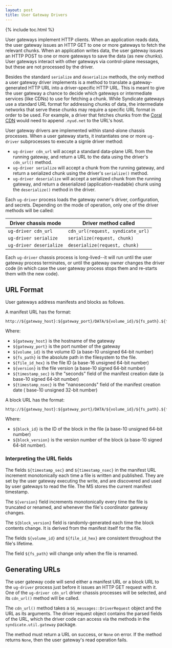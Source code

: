 ```yaml
---
layout: post
title: User Gateway Drivers
---
```


{% include toc.html %}

User gateways implement HTTP clients.
When an application reads data, the user gateway issues an HTTP GET to one or
more gateways to fetch the relevant chunks.  When an application writes data,
the user gateway issues an HTTP POST to one or more gateways to save the data
(as new chunks).  User gateways interact with other gateways via control-plane
messages, but these are not processed by the driver.

Besides the standard `serialize` and
`deserialize` methods, the only method a user gateway driver implements is a
method to translate a gateway-generated HTTP URL into a driver-specific HTTP URL.
This is meant to give the user
gateway a chance to decide which gateways or intermediate services (like
CDNs) to use for fetching a chunk.  While Syndicate gateways use a standard URL
format for addressing chunks of data, the intermediate
networks that serve these chunks may require a specific URL format in order to
be used.  For example, a driver that fetches chunks from the [Coral
CDN](http://www.coralcdn.org) would need to append `.nyud.net` to the URL's
host.

User gateway drivers are implemented within stand-alone chassis processes.  When
a user gateway starts, it instantiates one or more `ug-driver` subprocesses to
execute a signle driver method:

* `ug-driver cdn_url` will accept a standard data-plane URL
from the running gateway, and return a URL to the data using the driver's
`cdn_url()` method.
* `ug-driver serialize` will accept a chunk from the running gateway, and return
a serialized chunk using the driver's `serialize()` method.
* `ug-driver deserialize` will accept a serialized chunk from the running gateway,
and return a deserialized (application-readable) chunk using the `deserialize()`
method in the driver.

Each `ug-driver` process loads the gateway owner's driver, configuration, and
secrets.  Depending on the mode of operation, only one of the driver methods
will be called:

| **Driver chassis mode** | **Driver method called**              |
| ----------------------- | --------------------------------------|
| `ug-driver cdn_url`     | `cdn_url(request, syndicate_url)`     |     
| `ug-driver serialize`   | `serialize(request, chunk)`           |
| `ug-driver deserialize` | `deserialize(request, chunk)`         |

Each `ug-driver` chassis process is long-lived--it will run until the
user gateway process terminates, or until the gateway owner changes the
driver code (in which case the user gateway process stops them and re-starts
them with the new code).

## URL Format

User gateways address manifests and blocks as follows.

A manifest URL has the format:

```
http://${gateway_host}:${gateway_port}/DATA/${volume_id}/${fs_path}.${file_id_hex}.${version}/manifest.${timestamp_sec}.${timestamp_nsec}
```

Where:
   * `${gateway_host}` is the hostname of the gateway
   * `${gateway_port}` is the port number of the gateway
   * `${volume_id}` is the volume ID (a base-10 unsigned 64-bit number)
   * `${fs_path}` is the absolute path in the filesystem to the file.
   * `${file_id_hex}` is the file ID (a base-16 unsigned 64-bit number)
   * `${version}` is the file version (a base-10 signed 64-bit number)
   * `${timestamp_sec}` is the "seconds" field of the manifest creation date (a
     base-10 signed 64-bit number)
   * `${timestamp_nsec}` is the "nanoseconds" field of the manifest creation date (
     base-10 unsigned 32-bit number)

A block URL has the format:

```
http://${gateway_host}:${gateway_port}/DATA/${volume_id}/${fs_path}.${file_id_hex}.${version}/${block_id}.${block_version}
```

Where:
   * `${block_id}` is the ID of the block in the file (a base-10 unsigned 64-bit
     number)
   * `${block_version}` is the version number of the block (a base-10 signed
     64-bit number).


### Interpreting the URL fields

The fields `${timestamp_sec}` and `${timestamp_nsec}` in the manifest URL
increment monotonically each time a file is written and published.  They are set
by the user gateway executing the write, and are discovered and used by user
gateways to read the file.  The MS stores the current manifest timestamp.

The `${version}` field increments monotonically every time the file is truncated
or renamed, and whenever the file's coordinator gateway changes.

The `${block_version}` field is randomly-generated each time the block contents
change.  It is derived from the manifest itself for the file.

The fields `${volume_id}` and `${file_id_hex}` are consistent throughout the
file's lifetime.

The field `${fs_path}` will change only when the file is renamed.

## Generating URLs

The user gateway code will send either a manifest URL or a block URL to the
`ug-driver` process just before it issues an HTTP GET request with it.  One of
the `ug-driver cdn_url` driver chassis processes will be selected, and its
`cdn_url()` method will be called.

The `cdn_url()` method takes a `SG_messages::DriverRequest` object and the URL
as its arguments.  The driver request object contains the parsed fields of the
URL, which the driver code can access via the methods in the
`syndicate.util.gateway` package.

The method must return a URL on success, or `None` on error.  If the
method returns `None`, then the user gateway's read operation fails.


